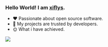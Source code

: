 ### Hello World! I am <b><a target="_blank" href="javascript:;">xiflys</a></b>.
 
- :hearts: Passionate about open source software. 
- :1st_place_medal: My projects are trusted by developers.
- :sun_with_face: What i have achieved.
<div align="left"> <img src="https://github-readme-stats.vercel.app/api/top-langs/?username=xiflys&hide_title=true&hide_border=true&layout=compact&langs_count=6&text_color=000&icon_color=fff&bg_color=0,52fa5a,4dfcff,c64dff&theme=graywhite" /> </div>
